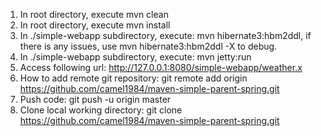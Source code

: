 1. In root directory, execute mvn clean
1. In root directory, execute mvn install
1. In ./simple-webapp subdirectory, execute: mvn hibernate3:hbm2ddl, if there is any issues, use mvn hibernate3:hbm2ddl -X to debug.
1. In ./simple-webapp subdirectory, execute: mvn jetty:run
1. Access following url: http://127.0.0.1:8080/simple-webapp/weather.x
1. How to add remote git repository: git remote add origin https://github.com/camel1984/maven-simple-parent-spring.git
1. Push code: git push -u origin master
1. Clone local working directory: git clone https://github.com/camel1984/maven-simple-parent-spring.git